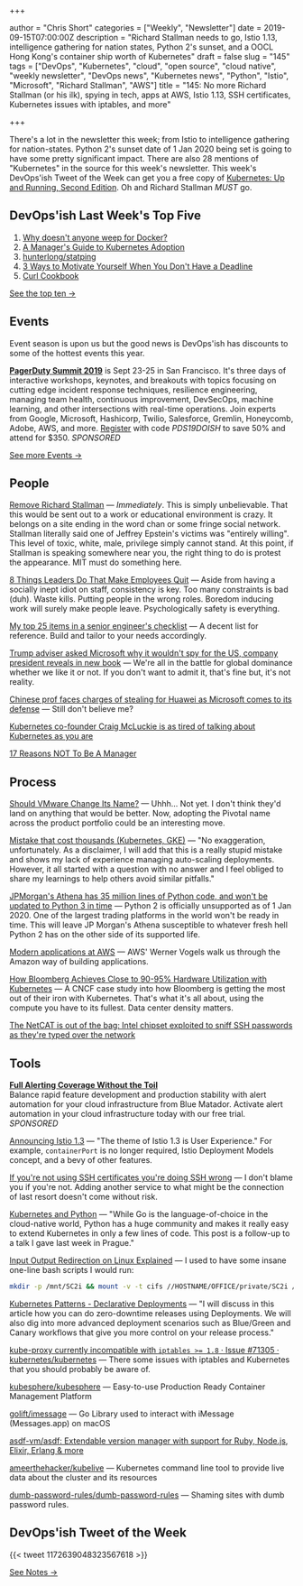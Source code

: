 +++

author = "Chris Short"
categories = ["Weekly", "Newsletter"]
date = 2019-09-15T07:00:00Z
description = "Richard Stallman needs to go, Istio 1.13, intelligence gathering for nation states, Python 2's sunset, and a OOCL Hong Kong's container ship worth of Kubernetes"
draft = false
slug = "145"
tags = ["DevOps", "Kubernetes", "cloud", "open source", "cloud native", "weekly newsletter", "DevOps news", "Kubernetes news", "Python", "Istio", "Microsoft", "Richard Stallman", "AWS"]
title = "145: No more Richard Stallman (or his ilk), spying in tech, apps at AWS, Istio 1.13, SSH certificates, Kubernetes issues with iptables, and more"

+++

There's a lot in the newsletter this week; from Istio to intelligence gathering for nation-states. Python 2's sunset date of 1 Jan 2020 being set is going to have some pretty significant impact. There are also 28 mentions of "Kubernetes" in the source for this week's newsletter. This week's DevOps'ish Tweet of the Week can get you a free copy of [Kubernetes: Up and Running, Second Edition](https://azure.microsoft.com/en-us/resources/kubernetes-up-and-running/?utm_source=devopsish&utm_medium=newsletter&utm_campaign=145&utm_term=kubernetes). Oh and Richard Stallman *MUST* go.

## DevOps'ish Last Week's Top Five

1. [Why doesn't anyone weep for Docker?](https://www.techrepublic.com/article/why-doesnt-anyone-weep-for-docker/)
1. [A Manager's Guide to Kubernetes Adoption](https://unixism.net/2019/08/a-managers-guide-to-kubernetes-adoption/)
1. [hunterlong/statping](https://github.com/hunterlong/statping)
1. [3 Ways to Motivate Yourself When You Don't Have a Deadline](https://hbr.org/2019/09/how-to-motivate-yourself-when-you-dont-have-a-deadline)
1. [Curl Cookbook](https://catonmat.net/cookbooks/curl)

[See the top ten →](https://devopsish.com/145/notes/)

## Events

Event season is upon us but the good news is DevOps'ish has discounts to some of the hottest events this year.

[**PagerDuty Summit 2019**](https://summit.pagerduty.com/) is Sept 23-25 in San Francisco. It's three days of interactive workshops, keynotes, and breakouts with topics focusing on cutting edge incident response techniques, resilience engineering, managing team health, continuous improvement, DevSecOps, machine learning, and other intersections with real-time operations. Join experts from Google, Microsoft, Hashicorp, Twilio, Salesforce, Gremlin, Honeycomb, Adobe, AWS, and more. [Register](https://summit.pagerduty.com/summit2019/register?c_280637=PDS19OT) with code *PDS19DOISH* to save 50% and attend for $350. *SPONSORED*

[See more Events →](https://devopsish.com/145/events/)

## People

[Remove Richard Stallman](https://medium.com/@selamie/remove-richard-stallman-fec6ec210794) — *Immediately*. This is simply unbelievable. That this would be sent out to a work or educational environment is crazy. It belongs on a site ending in the word chan or some fringe social network. Stallman literally said one of Jeffrey Epstein's victims was "entirely willing". This level of toxic, white, male, privilege simply cannot stand. At this point, if Stallman is speaking somewhere near you, the right thing to do is protest the appearance. MIT must do something here.

[8 Things Leaders Do That Make Employees Quit](https://hbr.org/2019/09/8-things-leaders-do-that-make-employees-quit) — Aside from having a socially inept idiot on staff, consistency is key. Too many constraints is bad (duh). Waste kills. Putting people in the wrong roles. Boredom inducing work will surely make people leave. Psychologically safety is everything.

[My top 25 items in a senior engineer's checklist](https://medium.com/@littleblah/my-top-25-items-in-a-senior-engineers-checklist-c8e9f9f6e3c2) — A decent list for reference. Build and tailor to your needs accordingly.

[Trump adviser asked Microsoft why it wouldn't spy for the US, company president reveals in new book](https://www.scmp.com/tech/tech-leaders-and-founders/article/3026951/trump-adviser-asked-microsoft-why-it-wouldnt-spy-us) — We're all in the battle for global dominance whether we like it or not. If you don't want to admit it, that's fine but, it's not reality.

[Chinese prof faces charges of stealing for Huawei as Microsoft comes to its defense](https://siliconangle.com/2019/09/09/chinese-professor-faces-charges-stealing-huawei-microsoft-comes-defense/) — Still don't believe me?

[Kubernetes co-founder Craig McLuckie is as tired of talking about Kubernetes as you are](https://techcrunch.com/2019/09/11/kubernetes-co-founder-craig-mcluckie-is-as-tired-of-talking-about-kubernetes-as-you-are/)

[17 Reasons NOT To Be A Manager](https://charity.wtf/2019/09/08/reasons-not-to-be-a-manager/)

## Process

[Should VMware Change Its Name?](https://www.forbes.com/sites/moorinsights/2019/09/10/should-vmware-change-its-name/#77fceaad4f2f) — Uhhh... Not yet. I don't think they'd land on anything that would be better. Now, adopting the Pivotal name across the product portfolio could be an interesting move.

[Mistake that cost thousands (Kubernetes, GKE)](https://medium.com/@gajus/mistake-that-cost-thousands-kubernetes-gke-2212ea663e1f) — "No exaggeration, unfortunately. As a disclaimer, I will add that this is a really stupid mistake and shows my lack of experience managing auto-scaling deployments. However, it all started with a question with no answer and I feel obliged to share my learnings to help others avoid similar pitfalls."

[JPMorgan's Athena has 35 million lines of Python code, and won't be updated to Python 3 in time](https://www.techrepublic.com/article/jpmorgans-athena-has-35-million-lines-of-python-code-and-wont-be-updated-to-python-3-in-time/) — Python 2 is officially unsupported as of 1 Jan 2020. One of the largest trading platforms in the world won't be ready in time. This will leave JP Morgan's Athena susceptible to whatever fresh hell Python 2 has on the other side of its supported life.

[Modern applications at AWS](https://www.allthingsdistributed.com/2019/08/modern-applications-at-aws.html) — AWS' Werner Vogels walk us through the Amazon way of building applications.

[How Bloomberg Achieves Close to 90-95% Hardware Utilization with Kubernetes](https://www.cncf.io/case-study/bloomberg/) — A CNCF case study into how Bloomberg is getting the most out of their iron with Kubernetes. That's what it's all about, using the compute you have to its fullest. Data center density matters.

[The NetCAT is out of the bag: Intel chipset exploited to sniff SSH passwords as they're typed over the network](https://www.theregister.co.uk/2019/09/10/intel_netcat_side_channel_attack/)

## Tools

[**Full Alerting Coverage Without the Toil**](https://www.bluematador.com/devopsish)  
Balance rapid feature development and production stability with alert automation for your cloud infrastructure from Blue Matador. Activate alert automation in your cloud infrastructure today with our free trial. *SPONSORED*

[Announcing Istio 1.3](https://istio.io/blog/2019/announcing-1.3/) — "The theme of Istio 1.3 is User Experience." For example, `containerPort` is no longer required, Istio Deployment Models concept, and a bevy of other features.

[If you're not using SSH certificates you're doing SSH wrong](https://smallstep.com/blog/use-ssh-certificates/) — I don't blame you if you're not. Adding another service to what might be the connection of last resort doesn't come without risk.

[Kubernetes and Python](https://srcco.de/posts/kubernetes-and-python.html) — "While Go is the language-of-choice in the cloud-native world, Python has a huge community and makes it really easy to extend Kubernetes in only a few lines of code. This post is a follow-up to a talk I gave last week in Prague."

[Input Output Redirection on Linux Explained](https://devconnected.com/input-output-redirection-on-linux-explained/) — I used to have some insane one-line bash scripts I would run:

``` bash
mkdir -p /mnt/SC2i && mount -v -t cifs //HOSTNAME/OFFICE/private/SC2i /mnt/SC2i -o user=USERNAME && cd /mnt/SC2i && find . -type f > /root/SC2i_files.txt && while read N ; do stat -c '%n:%y:%z:%s' "$N" ; done < /root/SC2i_files.txt > /root/SC2i_report.csv && sed -i '1s/^/FILENAME,MODTIME,CHANGETIME,BYTES\n/' /root/SC2i_report.csv
```

[Kubernetes Patterns - Declarative Deployments](https://www.magalix.com/blog/kubernetes-patterns-declarative-deployments) — "I will discuss in this article how you can do zero-downtime releases using Deployments. We will also dig into more advanced deployment scenarios such as Blue/Green and Canary workflows that give you more control on your release process."

[kube-proxy currently incompatible with `iptables >= 1.8` · Issue #71305 · kubernetes/kubernetes](https://github.com/kubernetes/kubernetes/issues/71305) — There some issues with iptables and Kubernetes that you should probably be aware of.

[kubesphere/kubesphere](https://github.com/kubesphere/kubesphere) — Easy-to-use Production Ready Container Management Platform

[golift/imessage](https://github.com/golift/imessage) — Go Library used to interact with iMessage (Messages.app) on macOS

[asdf-vm/asdf: Extendable version manager with support for Ruby, Node.js, Elixir, Erlang & more](https://github.com/asdf-vm/asdf)

[ameerthehacker/kubelive](https://github.com/ameerthehacker/kubelive) — Kubernetes command line tool to provide live data about the cluster and its resources

[dumb-password-rules/dumb-password-rules](https://github.com/dumb-password-rules/dumb-password-rules) — Shaming sites with dumb password rules.

## DevOps'ish Tweet of the Week

{{< tweet 1172639048323567618 >}}

[See Notes →](https://devopsish.com/145/notes/)
